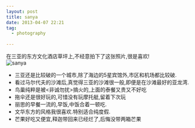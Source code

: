 ```yaml
---
layout: post
title: sanya
date: 2013-04-07 22:21
tag:
  - photography
  
---
```

在三亚的东方文化酒店草坪上,不经意拍下了这张照片,很是喜欢!  
![sanya](http://chengchao.name/resource-container/image/sanya.jpg)

- 三亚还是比较破的一个城市,除了海边的5星宾馆外,市区和机场都比较破.
- 看过马尔代夫的沙滩后,真觉得三亚的沙滩很一般,即便是在沙滩最好的亚龙湾.
- 鸟巢纯粹是被&lt;非诚勿扰&gt;搞火的,上面的泰餐又贵又不好吃
- 拖伞还是很好玩的,可惜没有玩摩托艇,留着下次玩
- 丽思的早餐一流的,早饭,中饭合着一顿吃.
- 文华东方的风格我很喜欢.特别适合纯度假.
- 芒果好吃又便宜,释迦带回来已经烂了,后悔没带两箱芒果
